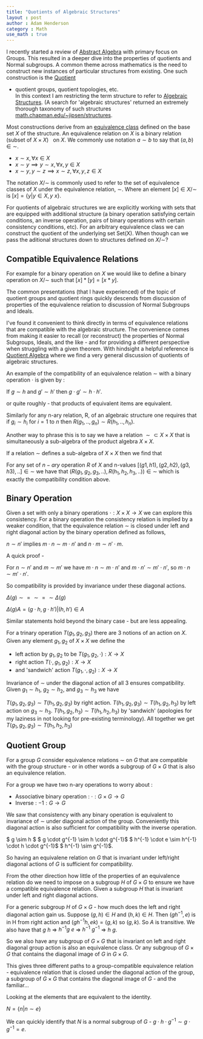 ```yaml
---
title: "Quotients of Algebraic Structures"
layout : post
author : Adam Henderson
category : Math
use_math : true
---
```


I recently started a review of [Abstract Algebra](https://www.springer.com/us/book/9780387905181)
with primary focus on Groups. This resulted in a deeper dive into the properties of quotients and
Normal subgroups. A common theme across mathematics is the need to construct new instances
of particular structures from existing. One such construction is
the [Quotient](https://en.wikipedia.org/wiki/Quotient)
- quotient groups, quotient topologies, etc.  
In this context I am restricting the term structure to refer to [Algebraic
Structures](https://en.wikipedia.org/wiki/Algebraic_structure). (A search
for 'algebraic structures' returned an extremely thorough taxonomy of such structures [math.chapman.edu/~jipsen/structures](http://math.chapman.edu/~jipsen/structures/doku.php).

Most constructions derive from an [equivalence class](https://en.wikipedia.org/wiki/Equivalence_class)
defined on the base set $X$ of the structure. An equivalence relation on $X$ is a
binary relation (subset of $X \times X$) $~$ on $X$.
We commonly use notation $a \sim b$ to say that $(a,b) \in \sim$.

* $x \sim x, \forall x \in X$
* $x \sim y \implies y \sim x, \forall x,y \in X$
* $x \sim y, y \sim z \implies x \sim z, \forall x,y,z \in X$

The notation $X / \sim$ is commonly used to refer to the set of equivalence classes of $X$
under the equivalence relation, $\sim$. Where an element $[x] \in X/\sim$ is $[x] = \{ y |
y \in X, y ~ x\}$.

For quotients of algebraic structures we are explicitly working with sets that are equipped
with additional structure (a binary operation satisfying certain conditions, an inverse operation,
pairs of binary operations with certain consistency conditions, etc). For an arbitrary
equivalence class we can construct the quotient of the underlying set Set(X). When though can
we pass the aditional structures down to structures defined on $X / \sim$?

Compatible Equivalence Relations
-------------------------------

For example for a binary operation on $X$ we would like to define a binary operation
on $X / \sim$ such that $[x] * [y] = [x * y]$.

The common presentations (that I have experienced) of the topic of quotient groups
and quotient rings quickly descends from discussion of properties of the equivalence
relation to discussion of Normal Subgroups and Ideals.

I've found it convenient to think directly in terms of equivalence relations that
are compatible with the algebraic structure. The convenience comes from making it easier
to recall (or reconstruct) the properties of Normal Subgroups, Ideals, and the like -
and for providing a different perspective when struggling with a given theorem. With hindsight
a helpful reference is [Quotient Algebra](https://en.wikipedia.org/wiki/Quotient_algebra)
where we find a very general discussion of quotients of algebraic structures.

An example of the compatibility of an equivalence relation $\sim$ with a binary operation $\cdot$
is given by :

If $g \sim h$ and $g' \sim h'$ then $g \cdot g' \sim h \cdot h'$.

or quite roughly - that products of equivalent items are equivalent.

Similarly for any n-ary relation, R, of an algebraic structure one requires that if
$g_i \sim h_i$ for $i=1$ to $n$ then $R(g_1, .., g_n) \sim R(h_1, .., h_n)$.

Another way to phrase this is to say we have a relation $\sim \subset X \times X$ that
is simultaneously a sub-algebra of the product algebra $X \times X$.

If a relation $\sim$ defines a sub-algebra of $X \times X$ then we find that

For any set of $n-ary$ operation $R$ of $X$ and n-values $[(g1,h1), (g2,h2), (g3,h3), ..] \in \sim$ we have that
$(R(g_1, g_2, g_3, ..), R(h_1, h_2, h_3, ..)) \in \sim$ which is exactly the
compatibility condition above.

Binary Operation
----------------

Given a set with only a binary operations $\cdot : X \times X \rightarrow X$ we can
explore this consistency. For a binary operation the consistency relation is implied
by a weaker condition, that the equivalence relation $\sim$ is closed under left and right
diagonal action by the binary operation defined as follows,

$n \sim n'$ implies $m \cdot n \sim m \cdot n'$ and $n \cdot m \sim n' \cdot m$.

A quick proof -

For $n \sim n'$ and $m \sim m'$ we have $m \cdot n \sim m \cdot n'$ and
$m \cdot n' \sim m' \cdot n'$, so $m \cdot n \sim m' \cdot n'$.

So compatibility is provided by invariance under these diagonal actions.

$\Delta(g) \sim = \sim = \sim \Delta(g)$

$\Delta(g) A = {(g \cdot h, g \cdot h') | (h,h') \in A}$

Similar statements hold beyond the binary case - but are less appealing.

For a trinary operation $T(g_1, g_2, g_3)$ there are 3 notions of an action
on $X$. Given any element $g_1, g_2$ of $X \times X$ we define the

* left action by $g_1, g_2$ to be $T(g_1, g_2, \cdot) : X \rightarrow X$
* right action $T(\cdot, g_1, g_2) : X \rightarrow X$
* and 'sandwich' action $T(g_1, \cdot, g_2) : X \rightarrow X$

Invariance of $\sim$ under the diagonal action of all 3 ensures
compatibility. Given $g_1 \sim h_1$, $g_2 \sim h_2$, and $g_3 \sim h_3$ we have

$T(g_1, g_2, g_3) \sim T(h_1, g_2, g_3)$ by right action. $T(h_1, g_2, g_3) \sim T(h_1, g_2, h_3)$ by
left action on $g_3 \sim h_3$. $T(h_1, g_2, h_3) \sim T(h_1, h_2, h_3)$ by 'sandwich' (apologies for
my laziness in not looking for pre-existing terminology). All together we get $T(g_1, g_2, g_3) \sim T(h_1, h_2, h_3)$

Quotient Group
-----------------------------

For a group $G$ consider equivalence relations $\sim$ on $G$ that are
compatible with the group structure - or in other words a subgroup of $G \times G$
that is also an equivalence relation.

For a group we have two n-ary operations to worry about :

* Associative binary operation : $\cdot : G \times G \rightarrow G$
* Inverse : ${-1} : G \rightarrow G$

We saw that consistency with any binary operation is equivalent to invariance
of $\sim$ under diagonal action of the group. Conveniently this diagonal action
is also sufficient for compatibility with the inverse operation.

$ g \sim h $
$ g \cdot g^{-1} \sim h \cdot g^{-1}$
$ h^{-1} \cdot e \sim h^{-1} \cdot h \cdot g^{-1}$
$ h^{-1} \sim g^{-1}$.

So having an equivalene relation on $G$ that is invariant under left/right diagonal
actions of $G$ is sufficient for compatibility.

From the other direction how little of the properties of an equivalence
relation do we need to impose on a subgroup $H$ of $G \times G$ to ensure
we have a compatible equivalence relation. Given a subgroup $H$ that is
invariant under left and right diagonal actions.

For a generic subgroup $H$ of $G \times G$ - how much does the left and right
diagonal action gain us. Suppose $(g,h) \in H$ and $(h,k) \in H$.
Then $(g h^{-1}, e)$ is in H from right action and $(g h^{-1} h, e k) = (g,k)$
so $(g, k)$. So $A$ is transitive. We also have that $g ~ h$ => $h^{-1} g ~ e$ =>
$h^{-1} ~ g^{-1}$ => $h ~ g$.

So we also have any subgroup of $G \times G$ that is invariant on left and right
diagonal group action is also an equivalence class. Or any subgroup of $G \times G$
that contains the diagonal image of $G$ in $G \times G$.

This gives three different paths to a group-compatible equivalence relation - equivalence
relation that is closed under the diagonal action of the group, a subgroup of $G \times G$
that contains the diagonal image of $G$ - and the familiar...

Looking at the elements that are equivalent to the identity.

$N = \{ n | n \sim e \}$

We can quickly identify that $N$ is a normal subgroup of $G$ - $g \cdot h \cdot g^{-1} \sim g \cdot g^{-1} = e$.
